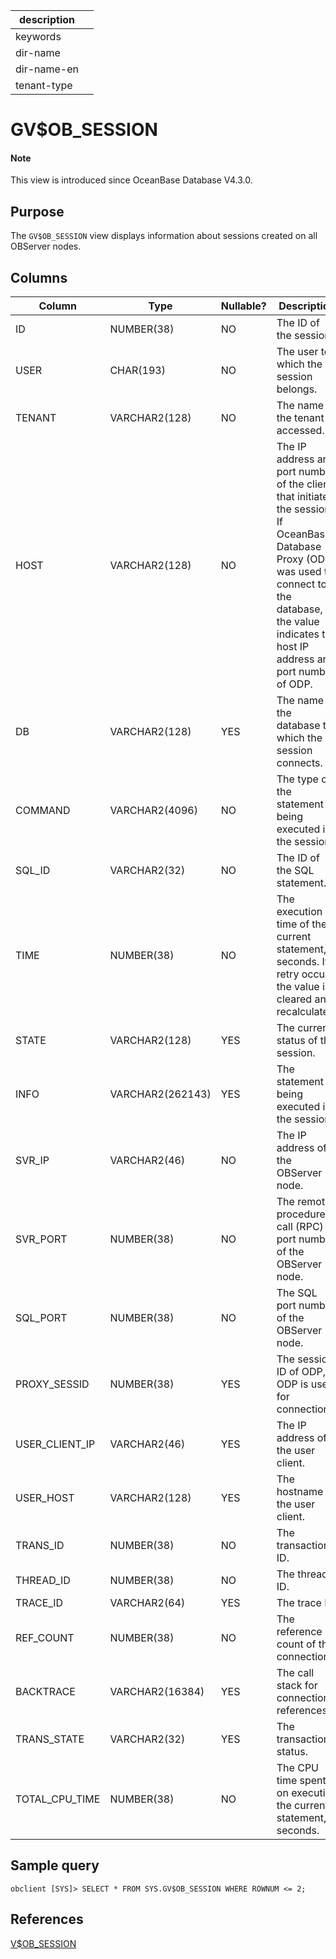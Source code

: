 | description ||
|---|---|
| keywords ||
| dir-name ||
| dir-name-en ||
| tenant-type ||

# GV$OB_SESSION

<main id="notice" type='explain'>
<h4>Note</h4>
<p>This view is introduced since OceanBase Database V4.3.0. </p>
</main>

## Purpose

The `GV$OB_SESSION` view displays information about sessions created on all OBServer nodes.

## Columns

| **Column** | **Type** | **Nullable?** | **Description** |
| --- | --- | --- | --- |
| ID | NUMBER(38) | NO | The ID of the session. |
| USER | CHAR(193) | NO | The user to which the session belongs. |
| TENANT | VARCHAR2(128) | NO | The name of the tenant accessed. |
| HOST | VARCHAR2(128) | NO | The IP address and port number of the client that initiated the session. If OceanBase Database Proxy (ODP) was used to connect to the database, the value indicates the host IP address and port number of ODP. |
| DB | VARCHAR2(128) | YES | The name of the database to which the session connects. |
| COMMAND | VARCHAR2(4096) | NO | The type of the statement being executed in the session. |
| SQL_ID | VARCHAR2(32) | NO | The ID of the SQL statement. |
| TIME | NUMBER(38) | NO | The execution time of the current statement, in seconds. If a retry occurs, the value is cleared and recalculated. |
| STATE | VARCHAR2(128) | YES | The current status of the session. |
| INFO | VARCHAR2(262143) | YES | The statement being executed in the session. |
| SVR_IP | VARCHAR2(46) | NO | The IP address of the OBServer node. |
| SVR_PORT | NUMBER(38) | NO | The remote procedure call (RPC) port number of the OBServer node. |
| SQL_PORT | NUMBER(38) | NO | The SQL port number of the OBServer node. |
| PROXY_SESSID | NUMBER(38) | YES | The session ID of ODP, if ODP is used for connection. |
| USER_CLIENT_IP | VARCHAR2(46) | YES | The IP address of the user client. |
| USER_HOST | VARCHAR2(128) | YES | The hostname of the user client. |
| TRANS_ID | NUMBER(38) | NO | The transaction ID. |
| THREAD_ID | NUMBER(38) | NO | The thread ID. |
| TRACE_ID | VARCHAR2(64) | YES | The trace ID. |
| REF_COUNT | NUMBER(38) | NO | The reference count of the connection. |
| BACKTRACE | VARCHAR2(16384) | YES | The call stack for connection references. |
| TRANS_STATE | VARCHAR2(32) | YES | The transaction status. |
| TOTAL_CPU_TIME | NUMBER(38) | NO | The CPU time spent on executing the current statement, in seconds. |

## Sample query

```shell
obclient [SYS]> SELECT * FROM SYS.GV$OB_SESSION WHERE ROWNUM <= 2;
```

<!--

 The query result is as follows:

```shell

```
-->
## References

[V$OB_SESSION](17500.v-ob_session-of-oracle-mode.md)

